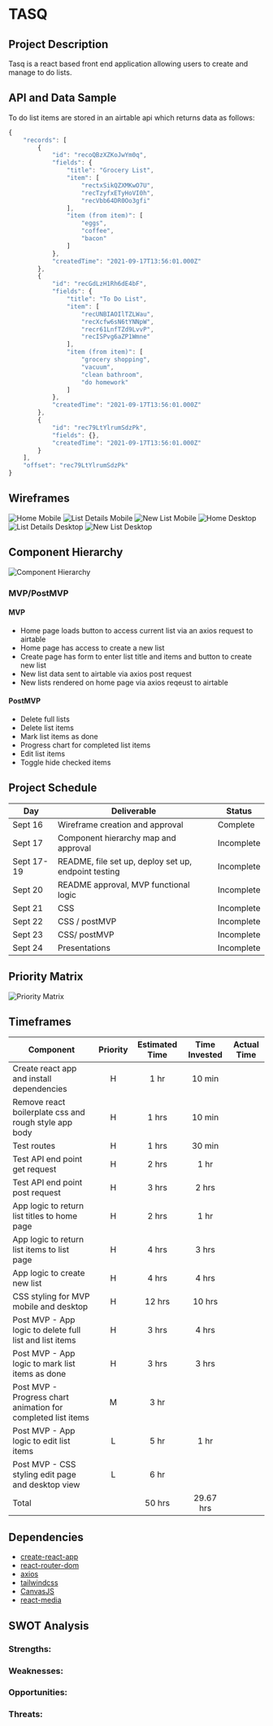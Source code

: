# TASQ

## Project Description

Tasq is a react based front end application allowing users to create and manage to do lists.

## API and Data Sample

To do list items are stored in an airtable api which returns data as follows:

``` javascript
{
    "records": [
        {
            "id": "recoQBzXZKoJwYm0q",
            "fields": {
                "title": "Grocery List",
                "item": [
                    "rectxSikQZXMKwO7U",
                    "recTzyfxETyHoVI0h",
                    "recVbb64DR0Oo3gfi"
                ],
                "item (from item)": [
                    "eggs",
                    "coffee",
                    "bacon"
                ]
            },
            "createdTime": "2021-09-17T13:56:01.000Z"
        },
        {
            "id": "recGdLzH1Rh6dE4bF",
            "fields": {
                "title": "To Do List",
                "item": [
                    "recUNBIAOIlTZLWau",
                    "recXcfw6sN6tYNNpW",
                    "recr61LnfTZd9LvvP",
                    "recISPvg6aZP1Wmne"
                ],
                "item (from item)": [
                    "grocery shopping",
                    "vacuum",
                    "clean bathroom",
                    "do homework"
                ]
            },
            "createdTime": "2021-09-17T13:56:01.000Z"
        },
        {
            "id": "rec79LtYlrumSdzPk",
            "fields": {},
            "createdTime": "2021-09-17T13:56:01.000Z"
        }
    ],
    "offset": "rec79LtYlrumSdzPk"
}
```

## Wireframes
![Home Mobile](https://github.com/ktbg/tasq/blob/main/Images/home_mobile.png) 
![List Details Mobile](https://github.com/ktbg/tasq/blob/main/Images/listDetail_mobile.png) 
![New List Mobile](https://github.com/ktbg/tasq/blob/main/Images/listEdit_mobile.png)
![Home Desktop](https://github.com/ktbg/tasq/blob/main/Images/home_desktop.png)
![List Details Desktop](https://github.com/ktbg/tasq/blob/main/Images/listDetails_desktop.png)
![New List Desktop](https://github.com/ktbg/tasq/blob/main/Images/listEdit_desktop.png)


## Component Hierarchy

![Component Hierarchy](https://github.com/ktbg/tasq/blob/main/Images/Tasq_componentHierarchy.png)

### MVP/PostMVP

#### MVP 

- Home page loads button to access current list via an axios request to airtable
- Home page has access to create a new list
- Create page has form to enter list title and items and button to create new list
- New list data sent to airtable via axios post request
- New lists rendered on home page via axios reqeust to airtable

#### PostMVP  

- Delete full lists
- Delete list items
- Mark list items as done
- Progress chart for completed list items
- Edit list items
- Toggle hide checked items

## Project Schedule

|  Day | Deliverable | Status
|---|---| ---|
|Sept 16| Wireframe creation and approval | Complete
|Sept 17| Component hierarchy map and approval | Incomplete
|Sept 17-19| README, file set up, deploy set up, endpoint testing  | Incomplete
|Sept 20| README approval, MVP functional logic  | Incomplete
|Sept 21| CSS | Incomplete
|Sept 22| CSS / postMVP| Incomplete
|Sept 23| CSS/ postMVP | Incomplete
|Sept 24| Presentations | Incomplete

## Priority Matrix

![Priority Matrix](https://github.com/ktbg/tasq/blob/main/Images/p2_priorityMatrix.png)

## Timeframes

| Component | Priority | Estimated Time | Time Invested | Actual Time |
| --- | :---: |  :---: | :---: | :---: |
| Create react app and install dependencies | H | 1 hr| 10 min |  |
| Remove react boilerplate css and rough style app body | H | 1 hrs| 10 min |  |
| Test routes| H | 1 hrs| 30 min | |
| Test API end point get request | H | 2 hrs| 1 hr | |
| Test API end point post request | H | 3 hrs| 2 hrs |  |
| App logic to return list titles to home page | H | 2 hrs| 1 hr |  |
| App logic to return list items to list page | H | 4 hrs| 3 hrs |  |
| App logic to create new list | H | 4 hrs| 4 hrs |  |
| CSS styling for MVP mobile and desktop| H | 12 hrs| 10 hrs |  |
| Post MVP - App logic to delete full list and list items | H | 3 hrs | 4 hrs |  |
| Post MVP - App logic to mark list items as done | H | 3 hrs| 3 hrs |  |
| Post MVP - Progress chart animation for completed list items | M | 3 hr |  |  |
| Post MVP - App logic to edit list items | L | 5 hr| 1 hr |  |
| Post MVP - CSS styling edit page and desktop view | L | 6 hr | |
| Total |  | 50 hrs| 29.67 hrs |  |

## Dependencies

- [create-react-app](https://create-react-app.dev/) 
- [react-router-dom](https://reactrouter.com/web/guides/quick-start)
- [axios](https://www.npmjs.com/package/axios)
- [tailwindcss](https://tailwindcss.com/docs/guides/create-react-app)
- [CanvasJS](https://canvasjs.com/docs/charts/integration/react/)
- [react-media](https://github.com/ReactTraining/react-media)

## SWOT Analysis

### Strengths:

### Weaknesses:

### Opportunities:

### Threats:
